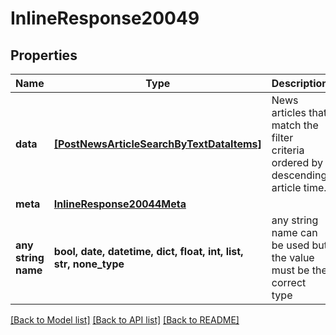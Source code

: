 # InlineResponse20049


## Properties
Name | Type | Description | Notes
------------ | ------------- | ------------- | -------------
**data** | [**[PostNewsArticleSearchByTextDataItems]**](PostNewsArticleSearchByTextDataItems.md) | News articles that match the filter criteria ordered by descending article time. | [optional] 
**meta** | [**InlineResponse20044Meta**](InlineResponse20044Meta.md) |  | [optional] 
**any string name** | **bool, date, datetime, dict, float, int, list, str, none_type** | any string name can be used but the value must be the correct type | [optional]

[[Back to Model list]](../README.md#documentation-for-models) [[Back to API list]](../README.md#documentation-for-api-endpoints) [[Back to README]](../README.md)


